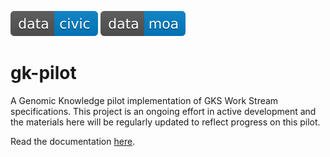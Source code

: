 [![Download CIViC GK-Pilot Data](assets/data-civic-blue.svg)](https://doi.org/10.5281/zenodo.7079918)
[![Download Molecular Oncology Almanac GK-Pilot Data](assets/data-moa-blue.svg)](https://doi.org/10.5281/zenodo.7080008)

# gk-pilot
A Genomic Knowledge pilot implementation of GKS Work Stream specifications.
This project is an ongoing effort in active development and the materials
here will be regularly updated to reflect progress on this pilot.

Read the documentation [here](https://gk-pilot.readthedocs.org).
